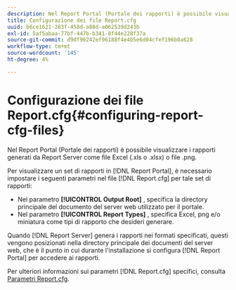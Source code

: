```yaml
---
description: Nel Report Portal (Portale dei rapporti) è possibile visualizzare i rapporti generati da Report Server come file Excel (.xls o .xlsx) o file .png.
title: Configurazione dei file Report.cfg
uuid: b6ce1621-283f-458d-a88d-a062539d243b
exl-id: 5af5abaa-77bf-447b-b341-8f44e228f37a
source-git-commit: d9df90242ef96188f4e4b5e6d04cfef196b0a628
workflow-type: tm+mt
source-wordcount: '145'
ht-degree: 4%

---
```


# Configurazione dei file Report.cfg{#configuring-report-cfg-files}

Nel Report Portal (Portale dei rapporti) è possibile visualizzare i rapporti generati da Report Server come file Excel (.xls o .xlsx) o file .png.

Per visualizzare un set di rapporti in [!DNL Report Portal], è necessario impostare i seguenti parametri nel file [!DNL Report.cfg] per tale set di rapporti:

* Nel parametro **[!UICONTROL Output Root]** , specifica la directory principale del documento del server web utilizzato per il portale.
* Nel parametro **[!UICONTROL Report Types]** , specifica Excel, png e/o miniatura come tipi di rapporto che desideri generare.

Quando [!DNL Report Server] genera i rapporti nei formati specificati, questi vengono posizionati nella directory principale dei documenti del server web, che è il punto in cui durante l&#39;installazione si configura [!DNL Report Portal] per accedere ai rapporti.

Per ulteriori informazioni sui parametri [!DNL Report.cfg] specifici, consulta [Parametri Report.cfg](../../../home/c-rpt-oview/c-rpt-param-ref/c-rpt-param.md#concept-838e59d72d3f4cb29ee15f5c7eb0ceff).

